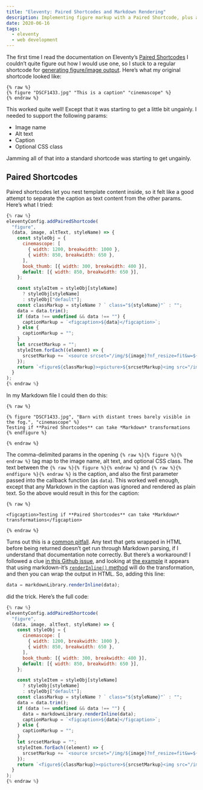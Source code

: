 ```yaml
---
title: "Eleventy: Paired Shortcodes and Markdown Rendering"
description: Implementing figure markup with a Paired Shortcode, plus adventures in Markdown rendering.
date: 2020-06-16
tags:
  - eleventy
  - web development
---
```


The first time I read the documentation on Eleventy’s [Paired Shortcodes](https://www.11ty.dev/docs/shortcodes/#paired-shortcodes) I couldn’t quite figure out how I would use one, so I stuck to a regular shortcode for [generating figure/image output](http://dirtystylus.com/2019/11/19/ternary-operators-in-template-literals/). Here’s what my original shortcode looked like:

```twig
{% raw %}
{% figure "DSCF1433.jpg" "This is a caption" "cinemascope" %}
{% endraw %}
```

This worked quite well! Except that it was starting to get a little bit ungainly. I needed to support the following params:

- Image name
- Alt text
- Caption
- Optional CSS class

Jamming all of that into a standard shortcode was starting to get ungainly.

## Paired Shortcodes

Paired shortcodes let you nest template content inside, so it felt like a good attempt to separate the caption as text content from the other params. Here’s what I tried:

```js
{% raw %}
eleventyConfig.addPairedShortcode(
  "figure",
  (data, image, altText, styleName) => {
    const styleObj = {
      cinemascope: [
        { width: 1200, breakwidth: 1000 },
        { width: 850, breakwidth: 650 },
      ],
      book_thumb: [{ width: 300, breakwidth: 400 }],
      default: [{ width: 850, breakwidth: 650 }],
    };

    const styleItem = styleObj[styleName]
      ? styleObj[styleName]
      : styleObj["default"];
    const classMarkup = styleName ? ` class="${styleName}"` : "";
    data = data.trim();
    if (data !== undefined && data !== "") {
      captionMarkup = `<figcaption>${data}</figcaption>`;
    } else {
      captionMarkup = "";
    }
    let srcsetMarkup = "";
    styleItem.forEach((element) => {
      srcsetMarkup += `<source srcset="/img/${image}?nf_resize=fit&w=${element.width}" media="(min-width: ${element.breakwidth}px)"></source>`;
    });
    return `<figure${classMarkup}><picture>${srcsetMarkup}<img src="/img/${image}?nf_resize=fit&w=400" alt="${altText}" /></picture>${captionMarkup}</figure>`;
  }
);
{% endraw %}
```

In my Markdown file I could then do this:

```twig
{% raw %}

{% figure "DSCF1433.jpg", "Barn with distant trees barely visible in the fog.", "cinemascope" %}
Testing if **Paired Shortcodes** can take *Markdown* transformations
{% endfigure %}

{% endraw %}
```

The comma-delimited params in the opening `{% raw %}{% figure %}{% endraw %}` tag map to the image name, alt text, and optional CSS class. The text between the `{% raw %}{% figure %}{% endraw %}` and `{% raw %}{% endfigure %}{% endraw %}` is the caption, and also the first parameter passed into the callback function (as `data`). This worked well enough, except that any Markdown in the caption was ignored and rendered as plain text. So the above would result in this for the caption:

```twig
{% raw %}

<figcaption>Testing if **Paired Shortcodes** can take *Markdown* transformations</figcaption>

{% endraw %}
```

Turns out this is a [common pitfall](https://www.11ty.dev/docs/languages/markdown/#why-cant-i-return-markdown-from-paired-shortcodes-to-use-in-a-markdown-file). Any text that gets wrapped in HTML before being returned doesn’t get run through Markdown parsing, if I understand that documentation note correctly. But there’s a workaround! I followed a clue [in this Github issue](https://github.com/11ty/eleventy/issues/536), and looking at [the example](https://github.com/11ty/11ty-website/blob/master/.eleventy.js#L88) it appears that using markdown-it’s [`renderInline()` method](https://markdown-it.github.io/markdown-it/#MarkdownIt.renderInline) will do the transformation, and then you can wrap the output in HTML. So, adding this line:

```js
data = markdownLibrary.renderInline(data);
```

did the trick. Here’s the full code:

```js
{% raw %}
eleventyConfig.addPairedShortcode(
  "figure",
  (data, image, altText, styleName) => {
    const styleObj = {
      cinemascope: [
        { width: 1200, breakwidth: 1000 },
        { width: 850, breakwidth: 650 },
      ],
      book_thumb: [{ width: 300, breakwidth: 400 }],
      default: [{ width: 850, breakwidth: 650 }],
    };

    const styleItem = styleObj[styleName]
      ? styleObj[styleName]
      : styleObj["default"];
    const classMarkup = styleName ? ` class="${styleName}"` : "";
    data = data.trim();
    if (data !== undefined && data !== "") {
      data = markdownLibrary.renderInline(data);
      captionMarkup = `<figcaption>${data}</figcaption>`;
    } else {
      captionMarkup = "";
    }
    let srcsetMarkup = "";
    styleItem.forEach((element) => {
      srcsetMarkup += `<source srcset="/img/${image}?nf_resize=fit&w=${element.width}" media="(min-width: ${element.breakwidth}px)"></source>`;
    });
    return `<figure${classMarkup}><picture>${srcsetMarkup}<img src="/img/${image}?nf_resize=fit&w=400" alt="${altText}" /></picture>${captionMarkup}</figure>`;
  }
);
{% endraw %}
```
